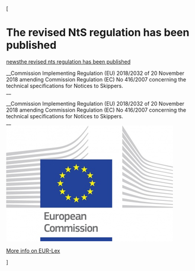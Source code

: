 [

# The revised NtS regulation has been published

<a href="/news" style="text-transform:lowercase;">News</a><a href="/news/the_revised_nts_regulation_has_been_published" style="text-transform:lowercase;">The revised NtS regulation has been published</a>  
  


__Commission Implementing Regulation (EU) 2018/2032 of 20 November 2018 amending Commission Regulation (EC) No 416/2007 concerning the technical specifications for Notices to Skippers.  
__

__Commission Implementing Regulation (EU) 2018/2032 of 20 November 2018 amending Commission Regulation (EC) No 416/2007 concerning the technical specifications for Notices to Skippers.  
__  
![](docs/Image/678/thumb_450x-_logo_ce_en_rvb_hr.jpg)  
  
  
  
<a href="https://eur-lex.europa.eu/legal-content/EN/TXT/?uri=CELEX:32018R2032" target="_blank">More info on EUR-Lex</a>  
  
]